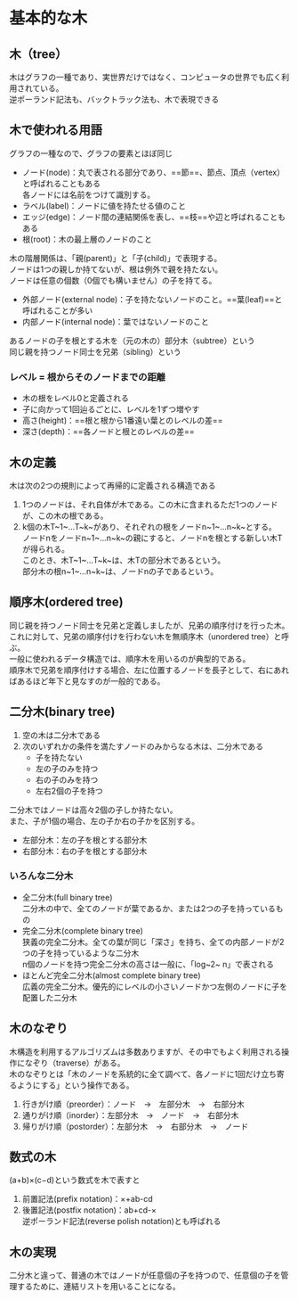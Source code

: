 # 基本的な木

## 木（tree）

木はグラフの一種であり、実世界だけではなく、コンピュータの世界でも広く利用されている。  
逆ポーランド記法も、バックトラック法も、木で表現できる

## 木で使われる用語

グラフの一種なので、グラフの要素とほぼ同じ

- ノード(node)：丸で表される部分であり、==節==、節点、頂点（vertex）と呼ばれることもある  
    各ノードには名前をつけて識別する。
- ラベル(label)：ノードに値を持たせる値のこと
- エッジ(edge)：ノード間の連結関係を表し、==枝==や辺と呼ばれることもある
- 根(root)：木の最上層のノードのこと

木の階層関係は、「親(parent)」と「子(child)」で表現する。  
ノードは1つの親しか持てないが、根は例外で親を持たない。  
ノードは任意の個数（0個でも構いません）の子を持てる。

- 外部ノード(external node)：子を持たないノードのこと。==葉(leaf)==と呼ばれることが多い
- 内部ノード(internal node)：葉ではないノードのこと

あるノードの子を根とする木を（元の木の）部分木（subtree）という  
同じ親を持つノード同士を兄弟（sibling）という

### レベル = 根からそのノードまでの距離

- 木の根をレベル0と定義される
- 子に向かって1回辿るごとに、レベルを1ずつ増やす
- 高さ(height)：==根と根から1番遠い葉とのレベルの差==
- 深さ(depth)：==各ノードと根とのレベルの差==

## 木の定義

木は次の2つの規則によって再帰的に定義される構造である

1. 1つのノードは、それ自体が木である。この木に含まれるただ1つのノードが、この木の根である。
2. k個の木T~1~…T~k~があり、それぞれの根をノードn~1~…n~k~とする。  
    ノードnをノードn~1~…n~k~の親にすると、ノードnを根とする新しい木Tが得られる。  
    このとき、木T~1~…T~k~は、木Tの部分木であるという。  
    部分木の根n~1~…n~k~は、ノードnの子であるという。

## 順序木(ordered tree)

同じ親を持つノード同士を兄弟と定義しましたが、兄弟の順序付けを行った木。  
これに対して、兄弟の順序付けを行わない木を無順序木（unordered tree）と呼ぶ。  
一般に使われるデータ構造では、順序木を用いるのが典型的である。  
順序木で兄弟を順序付けする場合、左に位置するノードを長子として、右にあればあるほど年下と見なすのが一般的である。

## 二分木(binary tree)

1. 空の木は二分木である
2. 次のいずれかの条件を満たすノードのみからなる木は、二分木である
   - 子を持たない
   - 左の子のみを持つ
   - 右の子のみを持つ
   - 左右2個の子を持つ

二分木ではノードは高々2個の子しか持たない。  
また、子が1個の場合、左の子か右の子かを区別する。

- 左部分木：左の子を根とする部分木
- 右部分木：右の子を根とする部分木

### いろんな二分木

- 全二分木(full binary tree)  
    二分木の中で、全てのノードが葉であるか、または2つの子を持っているもの
- 完全二分木(complete binary tree)  
    狭義の完全二分木。全ての葉が同じ「深さ」を持ち、全ての内部ノードが2つの子を持っているような二分木  
    n個のノードを持つ完全二分木の高さは一般に、「log~2~ n」で表される
- ほとんど完全二分木(almost complete binary tree)  
    広義の完全二分木。優先的にレベルの小さいノードかつ左側のノードに子を配置した二分木

## 木のなぞり

木構造を利用するアルゴリズムは多数ありますが、その中でもよく利用される操作になぞり（traverse）がある。  
木のなぞりとは「木のノードを系統的に全て調べて、各ノードに1回だけ立ち寄るようにする」という操作である。

1. 行きがけ順（preorder）：ノード　→　左部分木　→　右部分木
2. 通りがけ順（inorder）：左部分木　→　ノード　→　右部分木
3. 帰りがけ順（postorder）：左部分木　→　右部分木　→　ノード

## 数式の木

(a+b)×(c−d)という数式を木で表すと

1. 前置記法(prefix notation)：×+ab-cd
2. 後置記法(postfix notation)：ab+cd-×  
    逆ポーランド記法(reverse polish notation)とも呼ばれる

## 木の実現

二分木と違って、普通の木ではノードが任意個の子を持つので、任意個の子を管理するために、連結リストを用いることになる。
